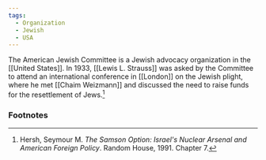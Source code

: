```yaml
---
tags:
  - Organization
  - Jewish
  - USA
---
```

The American Jewish Committee is a Jewish advocacy organization in the [[United States]]. In 1933, [[Lewis L. Strauss]] was asked by the Committee to attend an international conference in [[London]] on the Jewish plight, where he met [[Chaim Weizmann]] and discussed the need to raise funds for the resettlement of Jews.[^1]

### Footnotes

[^1]: Hersh, Seymour M. *The Samson Option: Israel's Nuclear Arsenal and American Foreign Policy*. Random House, 1991. Chapter 7.